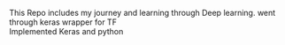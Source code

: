 This Repo includes my journey and learning through Deep learning.
went through keras wrapper for TF\
Implemented Keras and python
